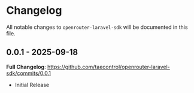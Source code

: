 # Changelog

All notable changes to `openrouter-laravel-sdk` will be documented in this file.

## 0.0.1 - 2025-09-18

**Full Changelog**: https://github.com/taecontrol/openrouter-laravel-sdk/commits/0.0.1

- Initial Release
